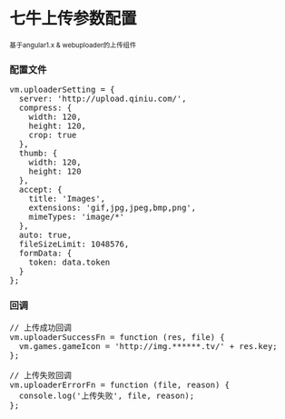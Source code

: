 # 七牛上传参数配置
<small>基于angular1.x & webuploader的上传组件</small>

### 配置文件
<pre>vm.uploaderSetting = {
  server: 'http://upload.qiniu.com/',
  compress: {
    width: 120,
    height: 120,
    crop: true
  },
  thumb: {
    width: 120,
    height: 120
  },
  accept: {
    title: 'Images',
    extensions: 'gif,jpg,jpeg,bmp,png',
    mimeTypes: 'image/*'
  },
  auto: true,
  fileSizeLimit: 1048576,
  formData: {
    token: data.token
  }
};</pre>

### 回调
<pre>// 上传成功回调
vm.uploaderSuccessFn = function (res, file) {
  vm.games.gameIcon = 'http://img.******.tv/' + res.key;
};

// 上传失败回调
vm.uploaderErrorFn = function (file, reason) {
  console.log('上传失败', file, reason);
};</pre>